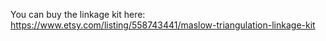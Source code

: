 You can buy the linkage kit here: https://www.etsy.com/listing/558743441/maslow-triangulation-linkage-kit

